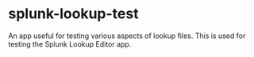 # splunk-lookup-test
An app useful for testing various aspects of lookup files. This is used for testing the Splunk Lookup Editor app.
